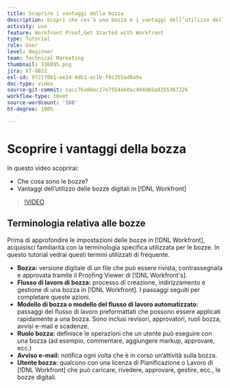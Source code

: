 ```yaml
---
title: Scoprire i vantaggi della bozza
description: Scopri che cos’è una bozza e i vantaggi dell’utilizzo delle bozze digitali in  [!DNL  Workfront].
activity: use
feature: Workfront Proof,Get Started with Workfront
type: Tutorial
role: User
level: Beginner
team: Technical Marketing
thumbnail: 336095.png
jira: KT-8822
exl-id: 9721f0b1-ee24-4db1-ac1b-f0c355ad0a9a
doc-type: video
source-git-commit: cacc76a0dec27e7554eb0ac494d65a9255367226
workflow-type: tm+mt
source-wordcount: '168'
ht-degree: 100%

---
```


# Scoprire i vantaggi della bozza

In questo video scoprirai:

* Che cosa sono le bozze?
* Vantaggi dell’utilizzo delle bozze digitali in [!DNL Workfront]

>[!VIDEO](https://video.tv.adobe.com/v/336095/?quality=12&learn=on)

## Terminologia relativa alle bozze

Prima di approfondire le impostazioni delle bozze in [!DNL  Workfront], acquisisci familiarità con la terminologia specifica utilizzata per le bozze. In questo tutorial vedrai questi termini utilizzati di frequente.

* **Bozza:** versione digitale di un file che può essere rivista, contrassegnata e approvata tramite il Proofing Viewer di [!DNL Workfront's].
* **Flusso di lavoro di bozza:** processo di creazione, indirizzamento e gestione di una bozza in [!DNL Workfront]. I passaggi seguiti per completare queste azioni.
* **Modello di bozza o modello del flusso di lavoro automatizzato:** passaggi del flusso di lavoro preformattati che possono essere applicati rapidamente a una bozza. Sono inclusi revisori, approvatori, ruoli bozza, avvisi e-mail e scadenze.
* **Ruolo bozza:** definisce le operazioni che un utente può eseguire con una bozza (ad esempio, commentare, aggiungere markup, approvare, ecc.)
* **Avviso e-mail:** notifica ogni volta che è in corso un’attività sulla bozza.
* **Utente bozza:** qualcuno con una licenza di Pianificazione o Lavoro di [!DNL Workfront] che può caricare, rivedere, approvare, gestire, ecc., le bozze digitali.

